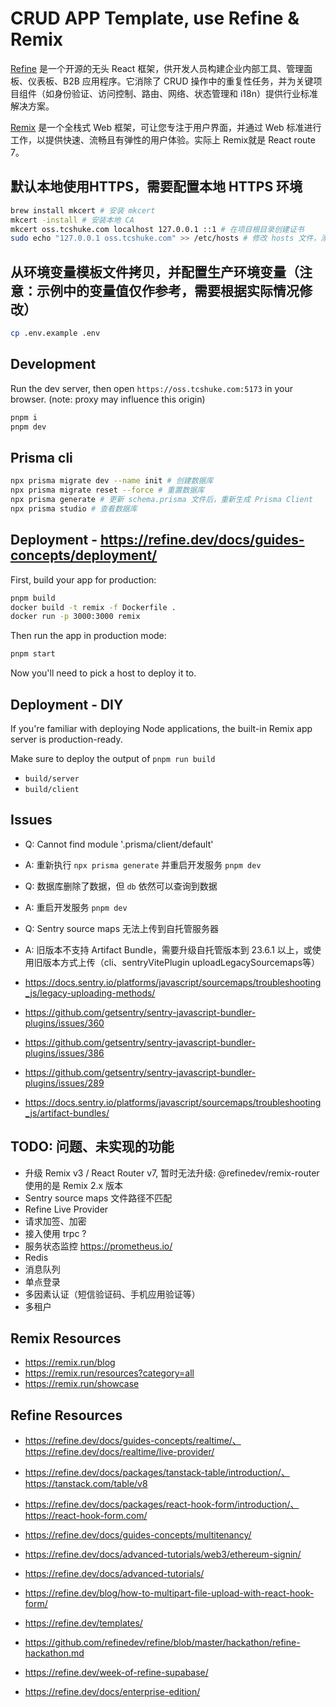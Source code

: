 # CRUD APP Template, use Refine & Remix

[Refine](https://refine.dev/) 是一个开源的无头 React 框架，供开发人员构建企业内部工具、管理面板、仪表板、B2B 应用程序。它消除了 CRUD 操作中的重复性任务，并为关键项目组件（如身份验证、访问控制、路由、网络、状态管理和 i18n）提供行业标准解决方案。

[Remix](https://remix.run/) 是一个全栈式 Web 框架，可让您专注于用户界面，并通过 Web 标准进行工作，以提供快速、流畅且有弹性的用户体验。实际上 Remix就是 React route 7。

## 默认本地使用HTTPS，需要配置本地 HTTPS 环境

```sh
brew install mkcert # 安装 mkcert
mkcert -install # 安装本地 CA
mkcert oss.tcshuke.com localhost 127.0.0.1 ::1 # 在项目根目录创建证书
sudo echo "127.0.0.1 oss.tcshuke.com" >> /etc/hosts # 修改 hosts 文件，添加本地域名映射
```

## 从环境变量模板文件拷贝，并配置生产环境变量（注意：示例中的变量值仅作参考，需要根据实际情况修改）

```sh
cp .env.example .env
```

## Development

Run the dev server, then open `https://oss.tcshuke.com:5173` in your browser. (note: proxy may influence this origin)

```sh
pnpm i
pnpm dev
```

## Prisma cli

```sh
npx prisma migrate dev --name init # 创建数据库
npx prisma migrate reset --force # 重置数据库
npx prisma generate # 更新 schema.prisma 文件后，重新生成 Prisma Client
npx prisma studio # 查看数据库
```

## Deployment - https://refine.dev/docs/guides-concepts/deployment/

First, build your app for production:

```sh
pnpm build
docker build -t remix -f Dockerfile .
docker run -p 3000:3000 remix
```

Then run the app in production mode:

```sh
pnpm start
```

Now you'll need to pick a host to deploy it to.

## Deployment - DIY

If you're familiar with deploying Node applications, the built-in Remix app server is production-ready.

Make sure to deploy the output of `pnpm run build`

- `build/server`
- `build/client`

## Issues

- Q: Cannot find module '.prisma/client/default'
- A: 重新执行 `npx prisma generate` 并重启开发服务 `pnpm dev`

- Q: 数据库删除了数据，但 `db` 依然可以查询到数据
- A: 重启开发服务 `pnpm dev`

- Q: Sentry source maps 无法上传到自托管服务器
- A: 旧版本不支持 Artifact Bundle，需要升级自托管版本到 23.6.1 以上，或使用旧版本方式上传（cli、sentryVitePlugin uploadLegacySourcemaps等）

- https://docs.sentry.io/platforms/javascript/sourcemaps/troubleshooting_js/legacy-uploading-methods/
- https://github.com/getsentry/sentry-javascript-bundler-plugins/issues/360
- https://github.com/getsentry/sentry-javascript-bundler-plugins/issues/386
- https://github.com/getsentry/sentry-javascript-bundler-plugins/issues/289
- https://docs.sentry.io/platforms/javascript/sourcemaps/troubleshooting_js/artifact-bundles/

## TODO: 问题、未实现的功能

- 升级 Remix v3 / React Router v7, 暂时无法升级: @refinedev/remix-router 使用的是 Remix 2.x 版本
- Sentry source maps 文件路径不匹配
- Refine Live Provider
- 请求加签、加密
- 接入使用 trpc ?
- 服务状态监控 https://prometheus.io/
- Redis
- 消息队列
- 单点登录
- 多因素认证（短信验证码、手机应用验证等）
- 多租户

## Remix Resources

- https://remix.run/blog
- https://remix.run/resources?category=all
- https://remix.run/showcase

## Refine Resources

- https://refine.dev/docs/guides-concepts/realtime/、https://refine.dev/docs/realtime/live-provider/

- https://refine.dev/docs/packages/tanstack-table/introduction/、https://tanstack.com/table/v8
- https://refine.dev/docs/packages/react-hook-form/introduction/、https://react-hook-form.com/

- https://refine.dev/docs/guides-concepts/multitenancy/
- https://refine.dev/docs/advanced-tutorials/web3/ethereum-signin/
- https://refine.dev/docs/advanced-tutorials/
- https://refine.dev/blog/how-to-multipart-file-upload-with-react-hook-form/
- https://refine.dev/templates/
- https://github.com/refinedev/refine/blob/master/hackathon/refine-hackathon.md
- https://refine.dev/week-of-refine-supabase/
- https://refine.dev/docs/enterprise-edition/
